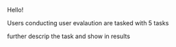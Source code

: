 Hello!

Users conducting user evalaution are tasked with 5 tasks 

further descrip the task and show in results 
